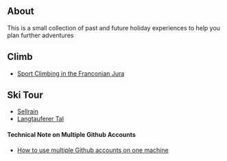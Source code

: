 ## About

This is a small collection of past and future holiday experiences to help you plan further adventures

## Climb

- [Sport Climbing in the Franconian Jura](trips/2024_05_01_frankenjura.md)

## Ski Tour

- [Sellrain](trips/2024_03_02_sellrain.md)
- [Langtauferer Tal](trips/2024_03_23_langtauferer_tal.md)

#### Technical Note on Multiple Github Accounts

- [How to use multiple Github accounts on one machine](https://code.tutsplus.com/quick-tip-how-to-work-with-github-and-multiple-accounts--net-22574t)
